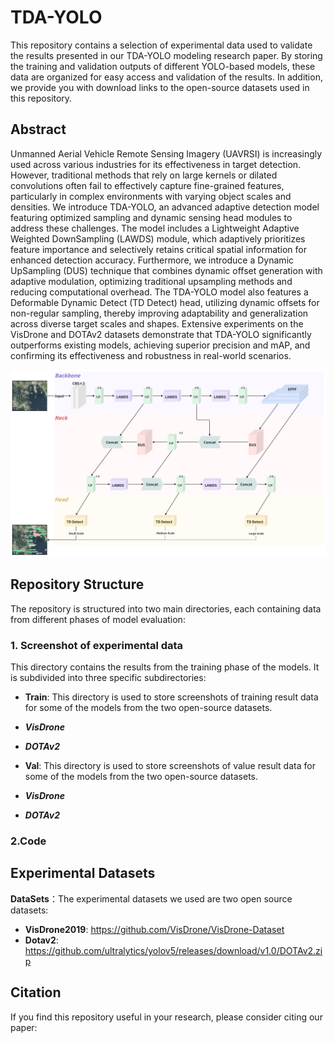 # TDA-YOLO
This repository contains a selection of experimental data used to validate the results presented in our TDA-YOLO modeling research paper. By storing the training and validation outputs of different YOLO-based models, these data are organized for easy access and validation of the results. In addition, we provide you with download links to the open-source datasets used in this repository.
## Abstract
Unmanned Aerial Vehicle Remote Sensing Imagery (UAVRSI) is increasingly used across various industries for its effectiveness in target detection. However, traditional methods that rely on large kernels or dilated convolutions often fail to effectively capture fine-grained features, particularly in complex environments with varying object scales and densities. We introduce TDA-YOLO, an advanced adaptive detection model featuring optimized sampling and dynamic sensing head modules to address these challenges. The model includes a Lightweight Adaptive Weighted DownSampling (LAWDS) module, which adaptively prioritizes feature importance and selectively retains critical spatial information for enhanced detection accuracy. Furthermore, we introduce a Dynamic UpSampling (DUS) technique that combines dynamic offset generation with adaptive modulation, optimizing traditional upsampling methods and reducing computational overhead. The TDA-YOLO model also features a Deformable Dynamic Detect (TD Detect) head, utilizing dynamic offsets for non-regular sampling, thereby improving adaptability and generalization across diverse target scales and shapes. Extensive experiments on the VisDrone and DOTAv2 datasets demonstrate that TDA-YOLO significantly outperforms existing models, achieving superior precision and mAP, and confirming its effectiveness and robustness in real-world scenarios. 

![Overview of the structure of TDA-YOLO](/images/TDA-YOLO.png)

## Repository Structure

The repository is structured into two main directories, each containing data from different phases of model evaluation:

### 1. Screenshot of experimental data

This directory contains the results from the training phase of the models. It is subdivided into three specific subdirectories:

- **Train**: This directory is used to store screenshots of training result data for some of the models from the two open-source datasets.
- ***VisDrone***
- ***DOTAv2***
  
- **Val**: This directory is used to store screenshots of value result data for some of the models from the two open-source datasets.
- ***VisDrone***
- ***DOTAv2***

### 2.Code

## Experimental Datasets
 **DataSets**：The experimental datasets we used are two open source datasets:
   - **VisDrone2019**: https://github.com/VisDrone/VisDrone-Dataset
   - **Dotav2**: https://github.com/ultralytics/yolov5/releases/download/v1.0/DOTAv2.zip

## Citation

If you find this repository useful in your research, please consider citing our paper:

